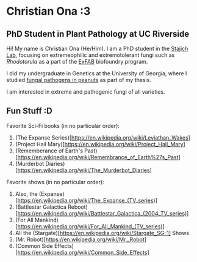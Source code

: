 # Christian Ona :3
## PhD Student in Plant Pathology at UC Riverside

Hi! My name is Christian Ona (He/Him). I am a PhD student in the [Stajich Lab](https://lab.stajich.org/), focusing on extremeophilic and extremotolerant fungi such as *Rhodotorula* as a part of the [ExFAB](https://exfab.engineering.ucsb.edu/) biofoundry program. 

I did my undergraduate in Genetics at the University of Georgia, where I studied [fungal pathogens in peanuts](https://fieldreport.caes.uga.edu/features/fungal-threats/) as part of my thesis.

I am interested in extreme and pathogenic fungi of all varieties.


## Fun Stuff :D
Favorite Sci-Fi books (in no particular order):
1. (The Expanse Series)[https://en.wikipedia.org/wiki/Leviathan_Wakes]
2. (Project Hail Mary)[https://en.wikipedia.org/wiki/Project_Hail_Mary]
3. (Rememberance of Earth's Past)[https://en.wikipedia.org/wiki/Remembrance_of_Earth%27s_Past]
4. (Murderbot Diaries)[https://en.wikipedia.org/wiki/The_Murderbot_Diaries]


Favorite shows (in no particular order):
1. Also, the (Expanse)[https://en.wikipedia.org/wiki/The_Expanse_(TV_series)]
2. (Battlestar Galactica Reboot)[https://en.wikipedia.org/wiki/Battlestar_Galactica_(2004_TV_series)]
3. (For All Mankind)[https://en.wikipedia.org/wiki/For_All_Mankind_(TV_series)]
4. All the (Stargate)[https://en.wikipedia.org/wiki/Stargate_SG-1] Shows
5. (Mr. Robot)[https://en.wikipedia.org/wiki/Mr._Robot]
6. (Common Side Effects)[https://en.wikipedia.org/wiki/Common_Side_Effects]


<!--
**ctoge/ctoge** is a ✨ _special_ ✨ repository because its `README.md` (this file) appears on your GitHub profile.

Here are some ideas to get you started:

- 🔭 I’m currently working on ...
- 🌱 I’m currently learning ...
- 👯 I’m looking to collaborate on ...
- 🤔 I’m looking for help with ...
- 💬 Ask me about ...
- 📫 How to reach me: ...
- 😄 Pronouns: ...
- ⚡ Fun fact: ...
-->
